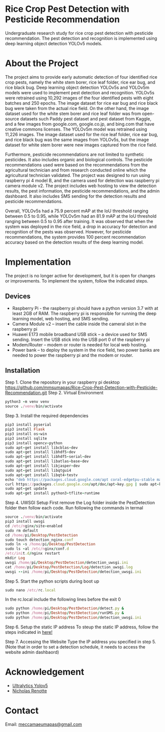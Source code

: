 # Rice Crop Pest Detection with Pesticide Recommendation
Undergraduate research study for rice crop pest detection with pesticide recommendation. The pest detection and recognition is implemented using deep learning object detection YOLOv5 models.

# About the Project
The project aims to provide early automatic detection of four identified rice crop pests, namely the white stem borer, rice leaf folder, rice ear bug, and rice black bug. Deep learning object detection YOLOv5s and YOLOv5m models were used to implement pest detection and recognition. YOLOv5s were retrained using 10,292 images of the four identified pests with eight batches and 250 epochs. The image dataset for rice ear bug and rice black bug were taken from the actual rice field. On the other hand, the image dataset used for the white stem borer and rice leaf folder was from open-source datasets such Paddy pest dataset and pest dataset from Kaggle, and a few images from google.com, google.co.jp, and bing.com that have creative commons licenses. The YOLOv5m model was retrained using 11,226 images. The image dataset used for the rice leaf folder, rice ear bug, and rice black bug was the same images from YOLOv5s, but the image dataset for white stem borer were new images captured from the rice field. 

Furthermore, pesticide recommendations are not limited to synthetic pesticides. It also includes organic and biological controls. The pesticide recommendations used were based on the recommendations from the agricultural technician and from research conducted online which the agricultural technician validated. The project was designed to run using raspberry pi 4 model B, and the camera used for detection was raspberry pi camera module v2. The project includes web hosting to view the detection results, the pest information, the pesticide recommendations, and the admin dashboard. It also includes SMS sending for the detection results and pesticide recommendations.

Overall, YOLOv5s had a 75.9 percent mAP at the IoU threshold ranging between 0.5 to 0.95, while YOLOv5m had an 81.9 mAP at the IoU threshold ranging between 0.5 to 0.95 after training. It was observed that when the system was deployed in the rice field, a drop in accuracy for detection and recognition of the pests was observed. However, for pesticide recommendations, the system provides 100 percent recommendation accuracy based on the detection results of the deep learning model.


# Implementation
The project is no longer active for development, but it is open for changes or improvements. To implement the system, follow the indicated steps.

## Devices
* Raspberry Pi - the raspberry pi should have a python version 3.7 with at least 2GB of RAM. The raspberry pi is responsible for running the deep learning model, web hosting, and SMS sending. 
* Camera Module v2 –  insert the cable inside the cameral slot in the raspberry pi 
* Huawei E173 mobile broadband USB stick – a device used for SMS sending. Insert the USB stick into the USB port 0 of the raspberry pi 
* Modem/Router – modem or router is needed for local web hosting. 
* Power bank – to deploy the system in the rice field, two power banks are needed to power the raspberry pi and the modem or router.

## Installation 
Step 1. Clone the repository in your raspberry pi desktop https://github.com/mmsumapas/Rice-Crop-Pest-Detection-with-Pesticide-Recommendation.git
Step 2. Virtual Environment
```rb
python3 -m venv venv
source ./venv/bin/activate
```

Step 3. Install the required dependencies 
```rb
pip3 install pyserial
pip3 install Flask
pip3 install os-win
pip3 install sqlite
pip3 install opencv-python 
sudo apt-get install libcblas-dev
sudo apt-get install libhdf5-dev
sudo apt-get install libhdf5-serial-dev
sudo apt-get install libatlas-base-dev
sudo apt-get install libjasper-dev 
sudo apt-get install libqtgui4 
sudo apt-get install libqt4-testv
echo "deb https://packages.cloud.google.com/apt coral-edgetpu-stable main" | sudo tee /etc/apt/sources.list.d/coral-edgetpu.list
curl https://packages.cloud.google.com/apt/doc/apt-key.gpg | sudo apt-key add -
sudo apt-get update
sudo apt-get install python3-tflite-runtime
```

Step 4. UWSGI Setup
First remove the Log folder inside the PestDetection folder then follow each code. Run following the commands in termal
```rb
source ./venv/bin/activate
pip3 install uwsgi
cd /etc/nginx/site-enabled
sudo rm default
cd /home/pi/Desktop/PestDetection
sudo touch detection_nginx.conf
sudo ln -s /home/pi/Desktop/PestDetection
sudo ls -al /etc/nginx/conf.d
/etc/init.d/nginx restart
mkdir Log
uwsgi /home/pi/Desktop/PestDetection/detection_uwsgi.ini
cat /home/pi/Desktop/PestDetection/Log/detection_uwsgi.log
uwsgi --ini /home/pi/Desktop/PestDetection/detection_uwsgi.ini
```

Step 5. Start the python scripts during boot up
```rb
sudo nano /etc/rc.local
```
In the rc.local include the following lines before the exit 0
```rb
sudo python /home/pi/Desktop/PestDetection/detect.py &
sudo python /home/pi/Desktop/PestDetection/runSMS.py &
sudo python /home/pi/Desktop/PestDetection/detection_uwsgi.ini 
```

Step 6. Setup the static IP address
To steup the static IP address, follow the steps indicated in [here!](https://www.linuxscrew.com/raspberry-pi-static-ip)

Step 7. Accessing the Website 
Type the IP address you specified in step 5. (Note that in order to set a detection schedule, it needs to access the website admin dashbaord)

# Acknowledgement
* [Ultralytics Yolov5](https://github.com/ultralytics/yolov5)
* [Nicholas Renotte](https://github.com/nicknochnack)

# Contact 
Email: meccamaeumapas@gmail.com

